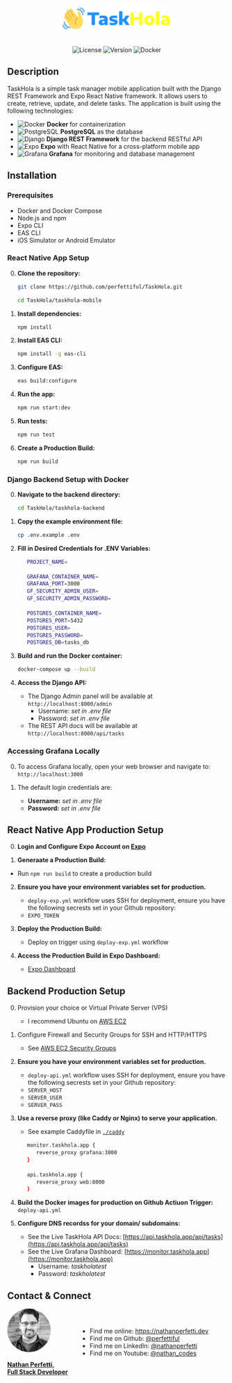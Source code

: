 <h1 align="center" style="font-size: 3em;">
    <img src="./taskhola-mobile/src/assets/images/Logo.png" alt="TaskHola Logo" width="250" >
</h1>

<span align="center">

![License](https://img.shields.io/badge/license-MIT-blue)
![Version](https://img.shields.io/badge/version-1.0.0-orange)
![Docker](https://img.shields.io/badge/docker-ready-blue)

</span>

## Description

TaskHola is a simple task manager mobile application built with the Django REST Framework and Expo React Native framework. It allows users to create, retrieve, update, and delete tasks. The application is built using the following technologies:
- ![Docker](https://img.shields.io/badge/docker-0db7ed?logo=docker&logoColor=white) **Docker** for containerization
- ![PostgreSQL](https://img.shields.io/badge/PostgreSQL-336791?logo=postgresql&logoColor=white) **PostgreSQL** as the database
- ![Django](https://img.shields.io/badge/Django-092E20?logo=django&logoColor=white) **Django REST Framework** for the backend RESTful API
- ![Expo](https://img.shields.io/badge/Expo-1B1F23?logo=expo&logoColor=white) **Expo** with React Native for a cross-platform mobile app
- ![Grafana](https://img.shields.io/badge/Grafana-F46800?logo=grafana&logoColor=white) **Grafana** for monitoring and database management


## Installation

### Prerequisites
- Docker and Docker Compose
- Node.js and npm
- Expo CLI
- EAS CLI
- iOS Simulator or Android Emulator

### React Native App Setup

0. **Clone the repository:**
   ```bash
   git clone https://github.com/perfettiful/TaskHola.git
   ```
   ```bash
   cd TaskHola/taskhola-mobile
   ```

1. **Install dependencies:**
   ```bash
   npm install
   ```

2. **Install EAS CLI:**
   ```bash
   npm install -g eas-cli
   ```

3. **Configure EAS:**
   ```bash
   eas build:configure
   ```

4. **Run the app:**
   ```bash
   npm run start:dev
   ```
5. **Run tests:**
   ```bash
   npm run test
   ```
6. **Create a Production Build:**
   ```bash
   npm run build
   ```

### Django Backend Setup with Docker

0. **Navigate to the backend directory:**
   ```bash
   cd TaskHola/taskhola-backend
   ```

1. **Copy the example environment file:**
   ```bash
   cp .env.example .env
   ```
2. **Fill in Desired Credentials for .ENV Variables:**
   ```bash
      PROJECT_NAME=

      GRAFANA_CONTAINER_NAME=
      GRAFANA_PORT=3000
      GF_SECURITY_ADMIN_USER=
      GF_SECURITY_ADMIN_PASSWORD=

      POSTGRES_CONTAINER_NAME=
      POSTGRES_PORT=5432
      POSTGRES_USER=
      POSTGRES_PASSWORD=
      POSTGRES_DB=tasks_db
   ```

3. **Build and run the Docker container:**
   ```bash
   docker-compose up --build
   ```

4. **Access the Django API:**
   - The Django Admin panel will be available at `http://localhost:8000/admin`
      - Username: <i>set in .env file</i>
      - Password: <i>set in .env file</i>
   - The REST API docs will be available at `http://localhost:8000/api/tasks`

### Accessing Grafana Locally

0. To access Grafana locally, open your web browser and navigate to: `http://localhost:3000`

1. The default login credentials are:
   - **Username:** <i>set in .env file</i>
   - **Password:** <i>set in .env file</i>

## React Native App Production Setup

0. **Login and Configure Expo Account on [Expo](https://expo.dev/)**

1. **Generaate a Production Build:**
- Run `npm run build` to create a production build

2. **Ensure you have your environment variables set for production.**
   - `deploy-exp.yml` workflow uses SSH for deployment, ensure you have the following secrests set in your Github repository:
   - `EXPO_TOKEN`

3. **Deploy the Production Build:**
   - Deploy on trigger using `deploy-exp.yml` workflow

4. **Access the Production Build in Expo Dashboard:**
   - [Expo Dashboard](https://expo.dev/)

## Backend Production Setup

0. Provision your choice or Virtual Private Server (VPS)
   - I recommend Ubuntu on [AWS EC2](https://aws.amazon.com/ec2/)

1. Configure Firewall and Security Groups for SSH and HTTP/HTTPS
   - See [AWS EC2 Security Groups](https://docs.aws.amazon.com/AWSEC2/latest/UserGuide/ec2-security-groups.html)

2. **Ensure you have your environment variables set for production.**
   - `deploy-api.yml` workflow uses SSH for deployment, ensure you have the following secrests set in your Github repository:
   - `SERVER_HOST`
   - `SERVER_USER`
   - `SERVER_PASS`

3. **Use a reverse proxy (like Caddy or Nginx) to serve your application.**
   - See example Caddyfile in [`./caddy`](https://github.com/perfettiful/TaskHola/blob/main/backend/caddy/Caddyfile)
   ```bash
      monitor.taskhola.app {
         reverse_proxy grafana:3000
      }

      api.taskhola.app {
         reverse_proxy web:8000
      }
   ```
4. **Build the Docker images for production on Github Actiuon Trigger:**
   `deploy-api.yml`

5. **Configure DNS recordss for your domain/ subdomains:**
   - See the Live TaskHola API Docs: [https://api.taskhola.app/api/tasks](https://api.taskhola.app/api/tasks)
   - See the Live Grafana Dashboard: [https://monitor.taskhola.app](https://monitor.taskhola.app)
      - Username: <i>taskholatest</i>
      - Password: <i>taskholatest</i>

## Contact & Connect

<div style="display: flex;felx-direction:row; align-items: center;">
   <div style="display: flex;flex-direction: column; justify-contents: flex-start; align-items: start;">
      <a href="https://www.linkedin.com/in/nathanperfetti/">
         <img src="./assets/profile-pic.png" alt="Nathan Perfetti" width="100" height="100" style="display: block; border-radius: 50%; margin-right: 40px;margin-bottom: 20px;">
         <strong>Nathan Perfetti, <br  /> Full Stack Developer</strong>  
      </a>
  </div>

  <div>
    <ul style="padding-left: 50px">
      <li>Find me online: <a href="https://nathanperfetti.dev">https://nathanperfetti.dev</a></li>
      <li>Find me on Github: <a href="https://github.com/perfettiful">@perfettiful</a></li>
      <li>Find me on LinkedIn: <a href="https://www.linkedin.com/in/nathanperfetti/">@nathanperfetti</a></li>
      <li>Find me on Youtube: <a href="https://www.youtube.com/@nathan_codes/videos">@nathan_codes</a></li>
    </ul>
  </div>
</div>
